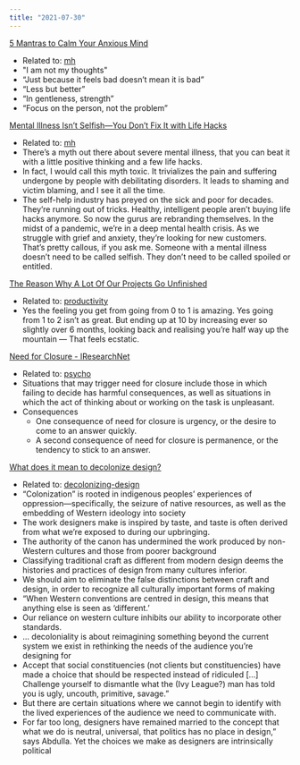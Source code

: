 ```yaml
---
title: "2021-07-30"
---
```


[5 Mantras to Calm Your Anxious Mind]()
-  Related to: [mh](moc/mh.md)
- "I am not my thoughts"
- “Just because it feels bad doesn’t mean it is bad”
- “Less but better”
- “In gentleness, strength”
-  “Focus on the person, not the problem”


[Mental Illness Isn’t Selfish—You Don’t Fix It with Life Hacks](https://jessicalexicus.medium.com/mental-illness-isnt-selfish-and-you-don-t-cure-it-with-life-hacks-d0955259e233)
- Related to: [mh](moc/mh.md)
- There’s a myth out there about severe mental illness, that you can beat it with a little positive thinking and a few life hacks.
- In fact, I would call this myth toxic. It trivializes the pain and suffering undergone by people with debilitating disorders. It leads to shaming and victim blaming, and I see it all the time.
- The self-help industry has preyed on the sick and poor for decades. They’re running out of tricks. Healthy, intelligent people aren’t buying life hacks anymore. So now the gurus are rebranding themselves. In the midst of a pandemic, we’re in a deep mental health crisis. As we struggle with grief and anxiety, they’re looking for new customers. That’s pretty callous, if you ask me. Someone with a mental illness doesn’t need to be called selfish. They don’t need to be called spoiled or entitled.

[The Reason Why A Lot Of Our Projects Go Unfinished](https://medium.com/the-post-grad-survival-guide/how-to-finish-your-projects-e96bddd553d7)
- Related to: [productivity](moc/productivity.md)
- Yes the feeling you get from going from 0 to 1 is amazing. Yes going from 1 to 2 isn’t as great. But ending up at 10 by increasing ever so slightly over 6 months, looking back and realising you’re half way up the mountain — That feels ecstatic.

[Need for Closure - IResearchNet](http://psychology.iresearchnet.com/social-psychology/personality/need-for-closure/)
- Related to: [psycho](moc/psycho.md)
- Situations that may trigger need for closure include those in which failing to decide has harmful consequences, as well as situations in which the act of thinking about or working on the task is unpleasant.
- Consequences
	- One consequence of need for closure is urgency, or the desire to come to an answer quickly.
	- A second consequence of need for closure is permanence, or the tendency to stick to an answer.

[What does it mean to decolonize design?](https://eyeondesign.aiga.org/what-does-it-mean-to-decolonize-design/)
- Related to: [decolonizing-design](notes/arts/decolonizing-design)
- “Colonization” is rooted in indigenous peoples’ experiences of oppression—specifically, the seizure of native resources, as well as the embedding of Western ideology into society
- The work designers make is inspired by taste, and taste is often derived from what we’re exposed to during our upbringing.
- The authority of the canon has undermined the work produced by non-Western cultures and those from poorer background
- Classifying traditional craft as different from modern design deems the histories and practices of design from many cultures inferior.
- We should aim to eliminate the false distinctions between craft and design, in order to recognize all culturally important forms of making
- “When Western conventions are centred in design, this means that anything else is seen as ‘different.’
- Our reliance on western culture inhibits our ability to incorporate other standards.
- ... decoloniality is about reimagining something beyond the current system we exist in rethinking the needs of the audience you’re designing for
- Accept that social constituencies (not clients but constituencies) have made a choice that should be respected instead of ridiculed […] Challenge yourself to dismantle what the (Ivy League?) man has told you is ugly, uncouth, primitive, savage.”
- But there are certain situations where we cannot begin to identify with the lived experiences of the audience we need to communicate with.
- For far too long, designers have remained married to the concept that what we do is neutral, universal, that politics has no place in design,” says Abdulla. Yet the choices we make as designers are intrinsically political